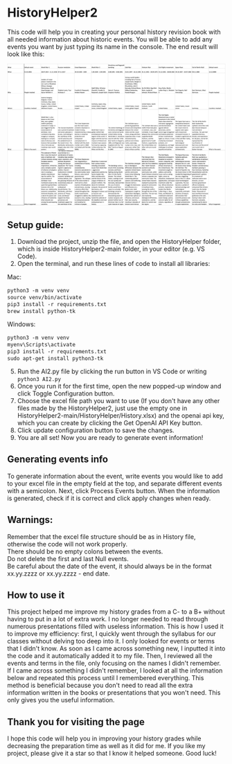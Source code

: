 # HistoryHelper2
This code will help you in creating your personal history revision book with all needed information about historic events. You will be able to add any events you want by just typing its name in the console. The end result will look like this:

![Result image](image.png)

## Setup guide:
1. Download the project, unzip the file, and open the HistoryHelper folder, which is inside HistoryHelper2-main folder, in your editor (e.g. VS Code). 
2. Open the terminal, and run these lines of code to install all libraries:

Mac:
```
python3 -m venv venv
source venv/bin/activate
pip3 install -r requirements.txt
brew install python-tk
```

Windows:
```
python3 -m venv venv
myenv\Scripts\activate
pip3 install -r requirements.txt
sudo apt-get install python3-tk
```

5. Run the AI2.py file by clicking the run button in VS Code or writing ```python3 AI2.py```
6. Once you run it for the first time, open the new popped-up window and click Toggle Configuration button.
7. Choose the excel file path you want to use (If you don't have any other files made by the HistoryHelper2, just use the empty one in HistoryHelper2-main/HistoryHelper/History.xlsx) and the openai api key, which you can create by clicking the Get OpenAI API Key button.
8. Click update configuration button to save the changes.
9. You are all set! Now you are ready to generate event information!

## Generating events info
To generate information about the event, write events you would like to add to your excel file in the empty field at the top, and separate different events with a semicolon. Next, click Process Events button. When the information is generated, check if it is correct and click apply changes when ready.

## Warnings:
Remember that the excel file structure should be as in History file, otherwise the code will not work properly. <br />There should be no empty colons between the events. <br />Do not delete the first and last Null events. <br /> Be careful about the date of the event, it should always be in the format xx.yy.zzzz or xx.yy.zzzz - end date.

## How to use it
This project helped me improve my history grades from a C- to a B+ without having to put in a lot of extra work. I no longer needed to read through numerous presentations filled with useless information. This is how I used it to improve my efficiency: first, I quickly went through the syllabus for our classes without delving too deep into it. I only looked for events or terms that I didn't know. As soon as I came across something new, I inputted it into the code and it automatically added it to my file. Then, I reviewed all the events and terms in the file, only focusing on the names I didn't remember. If I came across something I didn't remember, I looked at all the information below and repeated this process until I remembered everything. This method is beneficial because you don't need to read all the extra information written in the books or presentations that you won't need. This only gives you the useful information.

## Thank you for visiting the page
I hope this code will help you in improving your history grades while decreasing the preparation time as well as it did for me. If you like my project, please give it a star so that I know it helped someone. Good luck!
